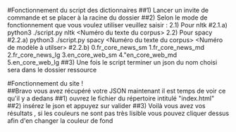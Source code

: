 #Fonctionnement du script des dictionnaires 
    ##1) Lancer un invite de commande et se placer à la racine du dossier
    ##2) Selon le mode de fonctionnement que vous voulez utiliser veuillez saisir : 
        2.1) Pour nltk 
            #2.1.a) python3 ./script.py nltk <Numéro du texte du corpus> <Nom du json sortant>
        2.2) Pour spacy 
            #2.2.a) python3 ./script.py spacy <Numéro du texte du corpus> <Nom du json sortant> <Numéro de modèle à utilser>
            #2.2.b) 0.fr_core_news_sm 1.fr_core_news_md 2.fr_core_news_lg 3.en_core_web_sm 4."en_core_web_md 5.en_core_web_lg
    ##3) Une fois le script terminer un json du nom choisi sera dans le dossier ressource 

#Fonctionnement du site !  
    ##Bravo vous avez récupéré votre JSON maintenant il est temps de voir ce qu'il y a dedans 
    ##1) ouvrez le fichier du répertoire intitulé "index.html"
    ##2) insérez le json et appuyez sur valider 
    ##3) Voilà vous avez vos résultats , si les couleurs ne sont pas très lisible vous pouvez cliquer dessus afin d'en changer la couleur de fond 

